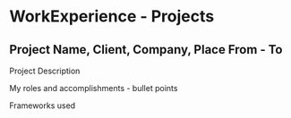 # WorkExperience - Projects

## Project Name, Client, Company, Place                                                                              From - To

Project Description

My roles and accomplishments - bullet points

Frameworks used
